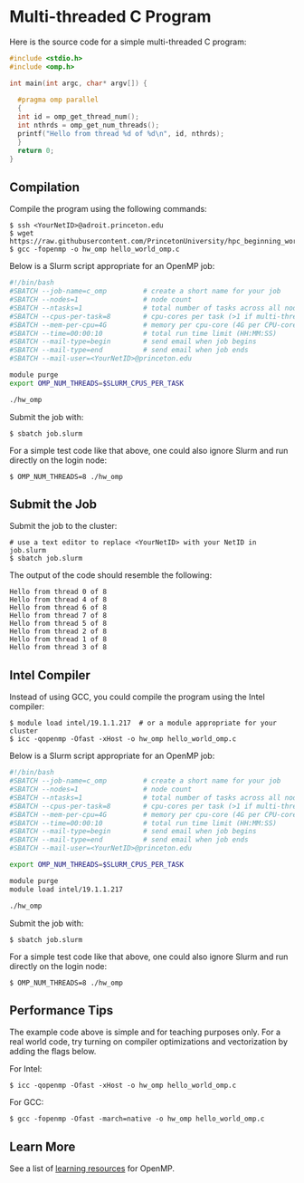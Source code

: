 # Multi-threaded C Program

Here is the source code for a simple multi-threaded C program:

```c
#include <stdio.h>
#include <omp.h>

int main(int argc, char* argv[]) {
 
  #pragma omp parallel
  {
  int id = omp_get_thread_num();
  int nthrds = omp_get_num_threads();
  printf("Hello from thread %d of %d\n", id, nthrds);
  }
  return 0;
}
```

## Compilation

Compile the program using the following commands:

```
$ ssh <YourNetID>@adroit.princeton.edu
$ wget https://raw.githubusercontent.com/PrincetonUniversity/hpc_beginning_workshop/2021fall/RC_example_jobs/c/multithreaded/hello_world_omp.c
$ gcc -fopenmp -o hw_omp hello_world_omp.c
```

Below is a Slurm script appropriate for an OpenMP job:

```bash
#!/bin/bash
#SBATCH --job-name=c_omp         # create a short name for your job
#SBATCH --nodes=1                # node count
#SBATCH --ntasks=1               # total number of tasks across all nodes
#SBATCH --cpus-per-task=8        # cpu-cores per task (>1 if multi-threaded tasks)
#SBATCH --mem-per-cpu=4G         # memory per cpu-core (4G per CPU-core is default)
#SBATCH --time=00:00:10          # total run time limit (HH:MM:SS)
#SBATCH --mail-type=begin        # send email when job begins
#SBATCH --mail-type=end          # send email when job ends
#SBATCH --mail-user=<YourNetID>@princeton.edu

module purge
export OMP_NUM_THREADS=$SLURM_CPUS_PER_TASK

./hw_omp
```

Submit the job with:

```
$ sbatch job.slurm
```

For a simple test code like that above, one could also ignore Slurm and run directly on the login node:

```
$ OMP_NUM_THREADS=8 ./hw_omp
```

## Submit the Job

Submit the job to the cluster:

```
# use a text editor to replace <YourNetID> with your NetID in job.slurm
$ sbatch job.slurm
```

The output of the code should resemble the following:

```
Hello from thread 0 of 8
Hello from thread 4 of 8
Hello from thread 6 of 8
Hello from thread 7 of 8
Hello from thread 5 of 8
Hello from thread 2 of 8
Hello from thread 1 of 8
Hello from thread 3 of 8
```

## Intel Compiler

Instead of using GCC, you could compile the program using the Intel compiler:

```
$ module load intel/19.1.1.217  # or a module appropriate for your cluster
$ icc -qopenmp -Ofast -xHost -o hw_omp hello_world_omp.c
```

Below is a Slurm script appropriate for an OpenMP job:

```bash
#!/bin/bash
#SBATCH --job-name=c_omp         # create a short name for your job
#SBATCH --nodes=1                # node count
#SBATCH --ntasks=1               # total number of tasks across all nodes
#SBATCH --cpus-per-task=8        # cpu-cores per task (>1 if multi-threaded tasks)
#SBATCH --mem-per-cpu=4G         # memory per cpu-core (4G per CPU-core is default)
#SBATCH --time=00:00:10          # total run time limit (HH:MM:SS)
#SBATCH --mail-type=begin        # send email when job begins
#SBATCH --mail-type=end          # send email when job ends
#SBATCH --mail-user=<YourNetID>@princeton.edu

export OMP_NUM_THREADS=$SLURM_CPUS_PER_TASK

module purge
module load intel/19.1.1.217

./hw_omp
```

Submit the job with:

```
$ sbatch job.slurm
```

For a simple test code like that above, one could also ignore Slurm and run directly on the login node:

```
$ OMP_NUM_THREADS=8 ./hw_omp
```

## Performance Tips

The example code above is simple and for teaching purposes only. For a real world code, try turning on compiler optimizations and vectorization by adding the flags below.

For Intel:

```
$ icc -qopenmp -Ofast -xHost -o hw_omp hello_world_omp.c
```

For GCC:

```
$ gcc -fopenmp -Ofast -march=native -o hw_omp hello_world_omp.c
```

## Learn More

See a list of [learning resources](https://researchcomputing.princeton.edu/education/external-online-resources/openmp) for OpenMP.
